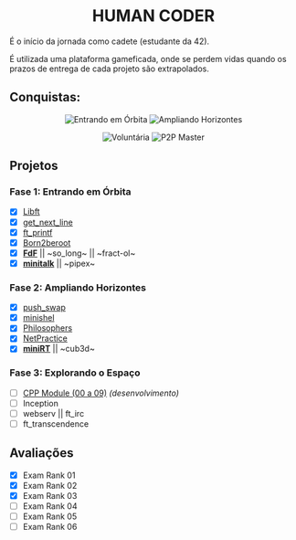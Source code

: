 <div align="center">

# HUMAN CODER

</div>

É o início da jornada como cadete (estudante da 42).

É utilizada uma plataforma gameficada, onde se perdem vidas quando os prazos de entrega de cada projeto são extrapolados.


## Conquistas:

<div align="center">

![Entrando em Órbita](https://game.42sp.org.br/static/assets/achievements/phase_onee.png)
![Ampliando Horizontes](https://game.42sp.org.br/static/assets/achievements/phase_twoe.png)

![Voluntária](https://game.42sp.org.br/static/assets/achievements/volunteere.png)
![P2P Master](https://game.42sp.org.br/static/assets/achievements/evaluatione.png)

</div>

## Projetos

### Fase 1: Entrando em Órbita

- [x] [Libft](https://github.com/iW90/libft)
- [x] [get_next_line](https://github.com/iW90/get_next_line)
- [x] [ft_printf](https://github.com/iW90/ft_printf)
- [x] [Born2beroot](https://github.com/iW90/Born2beroot)
- [x] [**FdF**](https://github.com/iW90/FdF) || ~so_long~ || ~fract-ol~
- [x] [**minitalk**](https://github.com/iW90/minitalk) || ~pipex~

### Fase 2: Ampliando Horizontes

- [x] [push_swap](https://github.com/iW90/push_swap)
- [x] [minishel](https://github.com/iW90/minishell)
- [x] [Philosophers](https://github.com/iW90/philosophers)
- [x] [NetPractice](https://github.com/iW90/net_practice)
- [x] [**miniRT**](https://github.com/iW90/miniRT) || ~cub3d~

### Fase 3: Explorando o Espaço

- [ ] [CPP Module (00 a 09)](https://github.com/iW90/CPP) *(desenvolvimento)*
- [ ] Inception
- [ ] webserv || ft_irc
- [ ] ft_transcendence

## Avaliações

- [x] Exam Rank 01
- [x] Exam Rank 02
- [x] Exam Rank 03
- [ ] Exam Rank 04
- [ ] Exam Rank 05
- [ ] Exam Rank 06
